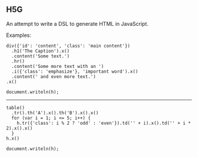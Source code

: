 H5G
---
An attempt to write a DSL to generate HTML in JavaScript.


Examples:

    div({'id': 'content', 'class': 'main content'})
      .h1('The Caption').x()
      .content('Some text.')
      .hr()
      .content('Some more text with an ')
      .i({'class': 'emphasize'}, 'important word').x()
      .content(' and even more text.')
    .x()

    document.writeln(h);


---


    table()
      .tr().th('A').x().th('B').x().x()
      for (var i = 1; i <= 5; i++) {
        h.tr({'class': i % 2 ? 'odd' : 'even'}).td('' + i).x().td('' + i * 2).x().x()
      }
    h.x()
     
    document.writeln(h);
